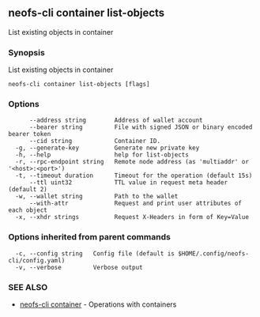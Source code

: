 ## neofs-cli container list-objects

List existing objects in container

### Synopsis

List existing objects in container

```
neofs-cli container list-objects [flags]
```

### Options

```
      --address string        Address of wallet account
      --bearer string         File with signed JSON or binary encoded bearer token
      --cid string            Container ID.
  -g, --generate-key          Generate new private key
  -h, --help                  help for list-objects
  -r, --rpc-endpoint string   Remote node address (as 'multiaddr' or '<host>:<port>')
  -t, --timeout duration      Timeout for the operation (default 15s)
      --ttl uint32            TTL value in request meta header (default 2)
  -w, --wallet string         Path to the wallet
      --with-attr             Request and print user attributes of each object
  -x, --xhdr strings          Request X-Headers in form of Key=Value
```

### Options inherited from parent commands

```
  -c, --config string   Config file (default is $HOME/.config/neofs-cli/config.yaml)
  -v, --verbose         Verbose output
```

### SEE ALSO

* [neofs-cli container](neofs-cli_container.md)	 - Operations with containers

